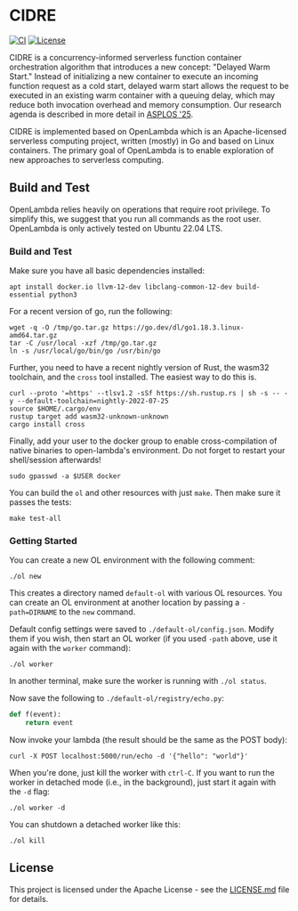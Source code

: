 # CIDRE

[![CI](https://github.com/open-lambda/open-lambda/actions/workflows/ci.yml/badge.svg)](https://github.com/open-lambda/open-lambda/actions/workflows/ci.yml)
[![License](https://img.shields.io/badge/License-Apache_2.0-blue.svg)](https://opensource.org/licenses/Apache-2.0)

CIDRE is a concurrency-informed serverless function container orchestration algorithm that introduces a new concept: "Delayed Warm Start." Instead of 
initializing a new container to execute an incoming function request as a cold start, delayed warm start allows the request to be executed in an existing 
warm container with a queuing delay, which may reduce both invocation overhead and memory consumption. Our research agenda is described in more detail in 
[ASPLOS '25](https://dl.acm.org/doi/pdf/10.1145/3676641.3716253). 

CIDRE is implemented based on OpenLambda which is an Apache-licensed serverless computing project, written (mostly) in Go and based on Linux containers.
The primary goal of OpenLambda is to enable exploration of new approaches to serverless computing.

## Build and Test

OpenLambda relies heavily on operations that require root privilege.
To simplify this, we suggest that you run all commands as the root user.
OpenLambda is only actively tested on Ubuntu 22.04 LTS.

### Build and Test
Make sure you have all basic dependencies installed:
```
apt install docker.io llvm-12-dev libclang-common-12-dev build-essential python3
```

For a recent version of go, run the following:
```
wget -q -O /tmp/go.tar.gz https://go.dev/dl/go1.18.3.linux-amd64.tar.gz
tar -C /usr/local -xzf /tmp/go.tar.gz
ln -s /usr/local/go/bin/go /usr/bin/go
```

Further, you need to have a recent nightly version of Rust, the wasm32 toolchain, and the `cross` tool installed. The easiest way to do this is.
```
curl --proto '=https' --tlsv1.2 -sSf https://sh.rustup.rs | sh -s -- -y --default-toolchain=nightly-2022-07-25
source $HOME/.cargo/env
rustup target add wasm32-unknown-unknown
cargo install cross
```

Finally, add your user to the docker group to enable cross-compilation of native binaries to open-lambda's environment. Do not forget to restart your shell/session afterwards!
```
sudo gpasswd -a $USER docker
```

You can build the `ol` and other resources with just `make`.
Then make sure it passes the tests:

```
make test-all
```

<!-- Currently broken.
We recommend syncing to a commit that passes our [daily tests](https://s3.us-east-2.amazonaws.com/open-lambda-public/tests.html).
-->

### Getting Started

You can create a new OL environment with the following comment:

```
./ol new
```

This creates a directory named `default-ol` with various OL resources.
You can create an OL environment at another location by passing a `-path=DIRNAME` to the `new` command.

Default config settings were saved to `./default-ol/config.json`.
Modify them if you wish, then start an OL worker (if you used `-path` above, use it again with the `worker` command):

```
./ol worker
```

In another terminal, make sure the worker is running with `./ol
status`.

Now save the following to `./default-ol/registry/echo.py`:

```python
def f(event):
    return event
```

Now invoke your lambda (the result should be the same as the POST body):

```
curl -X POST localhost:5000/run/echo -d '{"hello": "world"}'
```

When you're done, just kill the worker with `ctrl-C`.
If you want to run the worker in detached mode (i.e., in the background), just start it again with the `-d` flag:

```
./ol worker -d
```

You can shutdown a detached worker like this:

```
./ol kill
```

## License

This project is licensed under the Apache License - see the [LICENSE.md](LICENSE.md) file for details.
